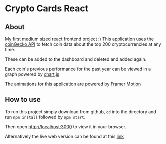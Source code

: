 # Crypto Cards React

## About

My first medium sized react frontend project :)
This application uses the [coinGecko API](https://www.coingecko.com/en/api/documentation) to fetch coin data about the top 200 cryptocurrencies at any time. 

These can be added to the dashboard and deleted and added again.

Each coin's previous performance for the past year can be viewed in a graph powered by [chart.js](https://www.chartjs.org/)

The animations for this application are powered by [Framer Motion](https://www.framer.com/motion/)

## How to use

To run this project simply download from github, `cd` into the directory and run `npm install` followed by `npm start`.

Then open [http://localhost:3000](http://localhost:3000) to view it in your browser.

Alternatively the live web version can be found at this [link](www.google.com)




